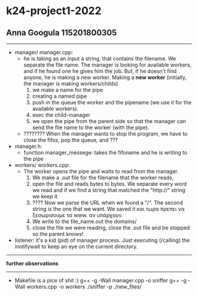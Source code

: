 # k24-project1-2022
## Anna Googula 115201800305

------------------
* manager/ manager.cpp: 
    - he is taking as an input a string, that contains the filename. We separate the file name.
    The manager is looking for available workers, and if he found one he gives him the job. But, if he doesn't find anyone, he is making a new worker.
    Making a __new worker__ (initially, the manager is making workers/childs) 
        1) we make a name for the pipe
        2) creating a named pipe
        3) push in the queue the worker and the pipename (we use it for the available workers).
        4) exec the child-manager
        5) we open the pipe from the parent side so that the manager can send the file name to the worker (with the pipe).
    - ???????? When the manager wants to stop the program, we have to close the fifos, pop the queue, and ???
* manager.h: 
    - function manager_messege: takes the fifoname and he is writing to the pipe
* workers/ workers.cpp:
    - The worker opens the pipe and waits to read from the manager.
        1) We make a .out file for the filename that the worker reads,
        2) open the file and reads bytes to bytes. We separate every word we read and if we find a string that matched the "http://" string we keep it
        3) ???? Now we parse the URL when we found a "/". The second string is the one that we want. We saved it και τωρα πρεπει να ξεσωρισουμε τα www. αν υπάρχουν.
        4) We write to the file_name.out the domains/
        5) close the file we were reading, close the .out file and 
        be stopped so the parent knows! 
* listener: it's a kid (pid) of manager process. Just executing (/calling) the inotifywait to keep an eye on the current directory. 
-------------------------------------------------
__further observations__


-----------------
* Makefile is a pice of shit :)
g++ -g -Wall manager.cpp -o sniffer 
g++ -g -Wall workers.cpp -o workers 
./sniffer -p ./new_files/